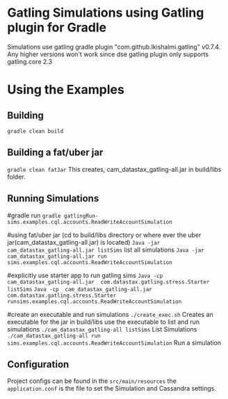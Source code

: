 Gatling Simulations using Gatling plugin for Gradle  
=============================================
Simulations use gatling gradle plugin "com.github.lkishalmi.gatling" v0.7.4. 
Any higher versions won't work since dse gatling plugin only supports gatling.core 2.3

# Using the Examples

## Building
`gradle clean build`

## Building a fat/uber jar
`gradle clean fatJar`  This creates, cam_datastax_gatling-all.jar in build/libs folder.


## Running Simulations
#gradle run
`gradle gatlingRun-sims.examples.cql.accounts.ReadWriteAccountSimulation`

#using fat/uber jar
(cd to build/libs directory or where ever the uber jar(cam_datastax_gatling-all.jar) is located)
`Java -jar  cam_datastax_gatling-all.jar listSims`   list all simulations
`Java -jar  cam_datastax_gatling-all.jar run sims.examples.cql.accounts.ReadWriteAccountSimulation`

#explicitly use starter app to run gatling sims
`Java -cp  cam_datastax_gatling-all.jar  com.datastax.gatling.stress.Starter listSims`
`Java -cp  cam_datastax_gatling-all.jar  com.datastax.gatling.stress.Starter runsims.examples.cql.accounts.ReadWriteAccountSimulation`

#create an executable and run simulations
`./create_exec.sh`    Creates an executable for the jar in build/libs
use the executable to list and run simulations
`./cam_datastax_gatling-all listSims`  List Simulations
`./cam_datastax_gatling-all run sims.examples.cql.accounts.ReadWriteAccountSimulation`  Run a simulation

## Configuration
Project configs can be found in the `src/main/resources` the `application.conf` is the file to set the Simulation and Cassandra settings.


